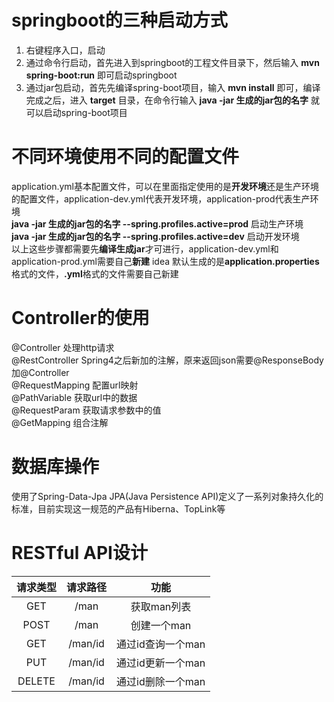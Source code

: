 # springboot的三种启动方式
 1. 右键程序入口，启动
 2. 通过命令行启动，首先进入到springboot的工程文件目录下，然后输入 **mvn spring-boot:run** 即可启动springboot
 3. 通过jar包启动，首先先编译spring-boot项目，输入 **mvn install** 即可，编译完成之后，进入 **target** 目录，在命令行输入
  **java -jar 生成的jar包的名字** 就可以启动spring-boot项目
# 不同环境使用不同的配置文件
  application.yml基本配置文件，可以在里面指定使用的是**开发环境**还是生产环境的配置文件，application-dev.yml代表开发环境，application-prod代表生产环境<br/>
  **java -jar 生成的jar包的名字 --spring.profiles.active=prod** 启动生产环境  
 **java -jar 生成的jar包的名字 --spring.profiles.active=dev** 启动开发环境  
 以上这些步骤都需要先**编译生成jar**才可进行，application-dev.yml和application-prod.yml需要自己**新建**
 idea 默认生成的是**application.properties**格式的文件，**.yml**格式的文件需要自己新建  
 # Controller的使用
 @Controller 处理http请求  
 @RestController Spring4之后新加的注解，原来返回json需要@ResponseBody加@Controller  
 @RequestMapping 配置url映射    
 @PathVariable 获取url中的数据  
 @RequestParam 获取请求参数中的值  
 @GetMapping 组合注解  
 # 数据库操作
 使用了Spring-Data-Jpa
 JPA(Java Persistence API)定义了一系列对象持久化的标准，目前实现这一规范的产品有Hiberna、TopLink等  
 # RESTful API设计
 | 请求类型 | 请求路径 | 功能 |  
 | :-: | :-: | :-: |  
 | GET | /man | 获取man列表 |  
 | POST | /man | 创建一个man |  
 | GET | /man/id | 通过id查询一个man |  
 | PUT | /man/id | 通过id更新一个man |  
 | DELETE | /man/id | 通过id删除一个man |
 
